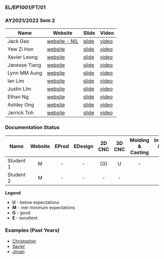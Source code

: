 ### EL/EP1001/FT/01
### AY2021/2022 Sem 2

| Name | Website | Slide | Video |
| ---- | ------- | ----- | ----- |
| Jack Gao | [website - NIL]() | [slide]() | [video]()
| Yew Zi Hon | [website](https://yewzihon.github.io/EP1001/) | [slide](https://yewzihon.github.io/EP1001/finalPro.html#slide) | [video](https://yewzihon.github.io/EP1001/finalPro.html#video)
| Xavier Leong | [website](https://vxidbvx.github.io/ep1001/) | [slide](https://vxidbvx.github.io/ep1001/presentation.png) | [video](https://vxidbvx.github.io/ep1001/presentation.mp4)
| Janesse Tiang | [website](https://jan-tz.github.io/EP1001/) | [slide](https://jan-tz.github.io/EP1001/presentation.png) | [video](https://jan-tz.github.io/EP1001/presentation.mp4)
| Lynn MM Aung | [website](https://lynn-mma.github.io/EP1001/) | [slide](https://lynn-mma.github.io/EP1001/presentation.png) | [video](https://lynn-mma.github.io/EP1001/presentation.mp4)
| Ian Lim | [website](https://ianlimm.github.io/EP1001/) | [slide](https://ianlimm.github.io/EP1001/presentation.png) | [video](https://ianlimm.github.io/EP1001/presentation.mp4)
| Justin LIm | [website](Justeenie.github.io/OOF/home.html) | [slide](Justeenie.github.io/OOF/presentation.png) | [video](Justeenie.github.io/OOF/presentation.mp4)
| Ethan Ng | [website](https://hypernebula03.github.io/FDFAB-Website/) | [slide](https://hypernebula03.github.io/FDFAB-Website/presentation.png) | [video](https://hypernebula03.github.io/FDFAB-Website/presentation.mp4)
| Ashley Ong | [website](https://zenilamaris.github.io/polyprojects/) | [slide](https://zenilamaris.github.io/polyprojects/presentation.png) | [video](https://zenilamaris.github.io/polyprojects/presentation.mp4)
| Jerrick Toh | [website](https://kingduckling01.github.io/FurtherDFAB/) | [slide](https://kingduckling01.github.io/FurtherDFAB/presentation.png) | [video](https://kingduckling01.github.io/FurtherDFAB/presentation.mp4)

### Documentation Status

| Name | Website | EProd | EDesign | 2D CNC | 3D CNC | Molding & Casting | Interface & App Prog | FProject |
| ---- | :-: | :-: | :-: | :-: | :-: | :-: | :-: | :-: |
| Student 1 | M | - | - | (G) | U | - |
| Student 2 | M | - | - | - | - |


**Legend**
- **U** - below expectations<br>
- **M** - met minimum expectations<br>
- **G** - good<br>
- **E** - excellent<br>

### Examples (Past Years)
- [Christopher](https://eatpoopandgrowstrong.github.io/FDFAB/hub/)
- [Xavier](https://plsspeccify.github.io/EP1001/)
- [Jovan](https://jovan66465.github.io/FDFAB_1914157_/)

